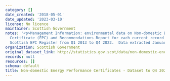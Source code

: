 ```yaml
---
category: []
date_created: '2018-05-01'
date_updated: '2023-03-10'
license: No licence
maintainer: Scottish Government
notes: '<p>Management Information: environmental data on Non-domestic Energy Performance
  Certificate (EPC) and Recommendations Report for each current record held on the
  Scottish EPC Register from Q1 2013 to Q4 2022.  Data extracted January 2023.</p>'
organization: Scottish Government
original_dataset_link: http://statistics.gov.scot/data/non-domestic-energy-performance-certificates
records: null
resources: []
schema: default
title: Non-domestic Energy Performance Certificates - Dataset to Q4 2022
---
```

